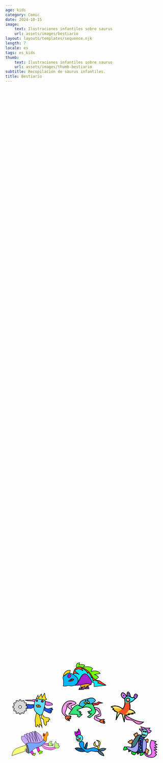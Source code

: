 ```yaml
---
age: kids
category: Comic
date: 2024-10-15
image:
    text: Ilustraciones infantiles sobre saurus
    url: assets/images/bestiario
layout: layouts/templates/sequence.njk
length: 7
locale: es
tags: es_kids
thumb:
    text: Ilustraciones infantiles sobre saurus
    url: assets/images/thumb-bestiario
subtitle: Recopilación de saurus infantiles.
title: Bestiario
---
```


<svg xmlns="http://www.w3.org/2000/svg" xml:space="preserve" style="height:100%;fill-rule:evenodd;clip-rule:evenodd;stroke-linecap:round;stroke-linejoin:round;stroke-miterlimit:1.5" viewBox="0 0 1280 800">
<path d="M642.822 375.592c-4.55-26.263 16.242-60.528 32.672-64.664 16.43-4.135 43.865-10.698 57.328 1.331 13.464 12.029 45.109 36.367 78.669 17.336-1.286-.047 13.118 22.891 22.667 26-1.591-1.37-37.852 53.935-106.003 68.664-1.544-2.266 25.433 84.422 4.003 132.669-.253-1.531 67.591-4.159 100 61.334.25-1.495-58.664 4.666-58.664 4.666l20.667 14-88.006-1.336 22.672 14.003-85.333 8.667-10 122-36.669-136.667s-28.888-27.82-48-12-66.664 110.667-66.664 110.667l24.666-139.334-54.672-22.669 8.672-11.331-39.338-14.669 18.005-16.664-46.667-32.667s101.92-54.984 211.334 41.334c-1.836-2.383 59.169-52.308 38.661-170.67Z" style="fill:#f4c12a;stroke:#000;stroke-width:13.27px" transform="matrix(.43349 0 0 .43349 674.042 153.855)"/><path d="M442.155 537.592s144.144-14.547 158.003 14.003c.508-3.167-91.229-93.675-202.003-46.003.87-.328 44 32 44 32ZM686.822 600.259l136.669 14.003s-11.606-58.886-93.794-63.394c-5.862.045-42.875 49.391-42.875 49.391Z" style="fill:#ffe779" transform="matrix(.43349 0 0 .43349 674.042 153.855)"/><path d="m504.161 603.595-16.006 131.331 64.438-110.638s-4.768-38.417-48.432-20.693ZM597.491 644.928s26.198-41.528 49.334 13.334c.14 3.234-13.998 116-13.998 116l-35.336-129.334Z" style="fill:#a3ff79" transform="matrix(.43349 0 0 .43349 674.042 153.855)"/><path d="m646.822 418.926 82.669 9.336 11.99 108.789-97.987 118.544-43.333-14.667-41.334-16-50-20.666 95.328-60.003 36.003-69.997 6.664-55.336Z" style="fill:#f4502a" transform="matrix(.43349 0 0 .43349 674.042 153.855)"/><path d="M682.825 314.262s-33.638 5.95-40.003 40.664c-6.365 34.713 6.672 67.336 6.672 67.336l80.667 6 104.664-72-20.664-27.334-47.334 2.667-41.336-24.667-42.666 7.334Z" style="fill:#39e9ff" transform="matrix(.43349 0 0 .43349 674.042 153.855)"/><path d="M642.822 375.592c-4.55-26.263 16.242-60.528 32.672-64.664 16.43-4.135 43.865-10.698 57.328 1.331 13.464 12.029 45.109 36.367 78.669 17.336-1.286-.047 13.118 22.891 22.667 26-1.591-1.37-37.852 53.935-106.003 68.664-1.544-2.266 25.433 84.422 4.003 132.669-.253-1.531 67.591-4.159 100 61.334.25-1.495-58.664 4.666-58.664 4.666l20.667 14-88.006-1.336 22.672 14.003-85.333 8.667-10 122-36.669-136.667s-28.888-27.82-48-12-66.664 110.667-66.664 110.667l24.666-139.334-54.672-22.669 8.672-11.331-39.338-14.669 18.005-16.664-46.667-32.667s101.92-54.984 211.334 41.334c-1.836-2.383 59.169-52.308 38.661-170.67Z" style="fill:none;stroke:#000;stroke-width:13.27px" transform="matrix(.43349 0 0 .43349 674.042 153.855)"/><path d="M638.161 356.262s-83.922-35.084-55.336-93.334 95.336 48.667 95.336 48.667-33.162 27.789-40 44.667ZM682.825 307.595s-1.935-78.05 22.664-75.336c24.599 2.714 42.672 85.336 42.672 85.336s-25.289-26.833-65.336-10ZM809.494 326.262s11.919-82.115 54-49.334c42.081 32.782-28.003 80-28.003 80l-25.997-30.666Z" style="fill:#c979ff;stroke:#000;stroke-width:13.27px" transform="matrix(.43349 0 0 .43349 674.042 153.855)"/><ellipse cx="624.181" cy="298.026" rx="4.69" ry="4.431" style="fill:red;stroke:#000;stroke-width:13.27px" transform="matrix(.43349 0 0 .43349 674.042 153.855)"/><ellipse cx="707.411" cy="267.772" rx="4.583" ry="4.177" style="fill:red;stroke:#000;stroke-width:13.27px" transform="matrix(.43349 0 0 .43349 674.042 153.855)"/><ellipse cx="846.629" cy="298.323" rx="5.138" ry="4.061" style="fill:red;stroke:#000;stroke-width:13.27px" transform="matrix(.43349 0 0 .43349 675.343 156.89)"/><ellipse cx="701.633" cy="377.625" rx="34.142" ry="34.697" style="fill:#fff;stroke:#000;stroke-width:13.27px" transform="matrix(.43349 0 0 .43349 674.042 153.855)"/><path d="m672.095 360.224 12.063 9.371 3.997-20.669 10.672 19.336 17.334-16.667 2 22.667 13.333-4.667M675.494 386.262l13.331-4-1.331 18 9.331-8.667 5.336 12.667 8-12.667 13.997 6.667-1.331-14 13.334 3.333" style="fill:#ff1000;stroke:#000;stroke-width:3.1px" transform="matrix(.43349 0 0 .43349 674.042 153.855)"/><path d="M659.494 660.262s188.409 131.671 330.667 122.666c-.834-.187-58.743 58.867-118.006 33.998-59.263-24.87-59.906-52.797-99.328-65.998-39.422-13.2-112.534 1.167-111.336-34 1.198-35.166-17.33-30.666-17.33-30.666l2.661-28.003 12.672 2.003Z" style="fill:#ff79d7;stroke:#000;stroke-width:10.62px" transform="matrix(.43349 0 0 .43349 674.042 153.855)"/><path d="M729.127 297.539s-39.37 20.373-45.005 85.482c-5.636 65.109-18.907 98.641 24.666 150 43.573 51.359 75.519 68.641 100 49.333 24.482-19.307 41.823-91.95 51.998-137.336 10.174-45.385 18.666-77.916 11.338-95.997-7.328-18.081-4.114-29.474-12.002-32.667-7.888-3.192-130.995-18.815-130.995-18.815Z" style="fill:#62ddff;stroke:#000;stroke-width:7.5px" transform="matrix(.45624 0 0 .45624 -80.903 170.5)"/><path d="m721.458 292.354 25.997-52.666 10.003 46.666 50-67.333 12.666 63.333 43.334-78.666 13.33 77.333 21.336 32s-22.026 15.289-40.002 10.667c-17.977-4.623-41.998-15.334-41.998-15.334s-11.448 6.305-27.333 4.667c-15.886-1.638-31.339-11.336-31.339-11.336s-7.166 5.518-15.333 2.667c-8.167-2.852-20.661-11.998-20.661-11.998Z" style="fill:#ffe326;stroke:#000;stroke-width:7.5px" transform="matrix(.45624 0 0 .45624 -80.903 170.5)"/><path d="M708.122 319.688s-19.881-2.469-33.331-4c-13.451-1.531-25.063 12.286-35.336 10-10.273-2.287-116.003 1.33-116.003 1.33s39.339 12.139 64.672 14.003c25.334 1.865 55.081.268 70.667 5.333 15.586 5.066 29.333 7.334 29.333 7.334s17.328-34 19.998-34ZM871.458 346.354s19.33.441 39.994 9.331c20.664 8.891 38.266 4.698 49.336 13.336 11.071 8.638 33.117 10.81 36 20 2.883 9.19 8.582 20.143-.666 22.667-9.25 2.523-77.698 9.992-93.331 5.333-15.633-4.659-30.667-16-30.667-16s11.683-54.328-.666-54.667Z" style="fill:#e376e7;stroke:#000;stroke-width:7.5px" transform="matrix(.45624 0 0 .45624 -80.903 170.5)"/><path d="m864.119 438.352 22.003 33.336s33.32 6.294 49.336 7.333c.687.185 31.875-15.195 46.661-16.003 14.786-.807 18.671 5.336 18.671 5.336s-11.991 10.748-22.002 11.334c0 0 23.722.588 29.332 9.333 5.62 8.745-43.702 24.943-52.662 24.667 2.099.789 36.739 2.143 33.997 10-2.742 7.857-13.331 41.067-45.331 26.666s-41.942-22.291-54.669-26.666c-12.727-4.375-36.664-22-36.664-22l-2.003-8 13.331-55.336Z" style="fill:#245af3;stroke:#000;stroke-width:7.5px" transform="matrix(.45624 0 0 .45624 -80.903 170.5)"/><path d="M824.788 561.021s1.651 39.682 30.667 54.667c29.016 14.984 82.667 20.666 82.667 20.666l18.669 31.334s-24.865 8.091-26.667 4.666c-1.802-3.424 5.334 28.667 5.334 28.667l-38.667 2s6.818 54.961-7.333 62.667c-14.151 7.705-38.54-11.563-43.334-87.334-8.586-45.263-48.086-23.257-42.005-41.336 6.081-18.078 3.339-55.33 3.339-55.33s17.38-17.643 17.33-20.667ZM722.788 548.354s-29.687 122.232-23.997 142.667c5.69 20.435 3.995 97.997 3.995 97.997l28.002 2.67 2.67-37.334s31.153 23.735 33.997 49.334c3.474-2.349 10.669-60.667 10.669-60.667s41.485 34.18 42.667 70c2.208-.445-32.065-196.122-54-231.333-2.656-1.289-30.672-22.922-44.003-33.334Z" style="fill:#f3dd24;stroke:#000;stroke-width:7.5px" transform="matrix(.45624 0 0 .45624 -80.903 170.5)"/><path d="M677.455 414.354s.471-9.544-16-10c-16.471-.455-39.82 3.547-50.664 1.334-10.844-2.214-44.82-11.865-72 5.333-1.185 2.266 13.995 63.997 13.995 63.997s12.586-6.208 31.336-6.664c18.75-.455 32.666 8.206 54.666 0 22-8.205 39.336-23.333 39.336-23.333l-.669-30.667Z" style="fill:#245af3;stroke:#000;stroke-width:7.5px" transform="matrix(.45624 0 0 .45624 -80.903 170.5)"/><path d="M714.791 412.354s52.763-5.661 61.997 1.334c9.235 6.995 25.591 32.062 17.334 34-8.258 1.937-59.951 6.685-68-3.334-8.05-10.018-11.331-32-11.331-32Z" style="fill:#ff9100;stroke:#000;stroke-width:7.5px" transform="matrix(.45624 0 0 .45624 -80.903 170.5)"/><path d="m737.864 449.193 19.594-26.839 13.333 26.667-32.927.172Z" style="fill:#fff;stroke:#000;stroke-width:7.5px" transform="matrix(.45624 0 0 .45624 -80.903 170.5)"/><ellipse cx="730.202" cy="336.185" rx="11.414" ry="15.164" style="fill:#ff0500;stroke:#000;stroke-width:7.5px" transform="matrix(.45624 0 0 .45624 -80.903 170.5)"/><ellipse cx="823.314" cy="346.611" rx="17.857" ry="16.257" style="fill:#ff1700;stroke:#000;stroke-width:7.5px" transform="matrix(.45624 0 0 .45624 -80.903 170.5)"/><path d="M478.184 328.945a126.441 126.441 0 0 0-24.468 0l-4.03 19.619a107.5 107.5 0 0 0-22.794 6.107l-13.299-14.975a126.455 126.455 0 0 0-21.191 12.234l6.32 19.005a107.511 107.511 0 0 0-16.686 16.686l-19.006-6.319a126.515 126.515 0 0 0-12.234 21.19l14.976 13.299a107.561 107.561 0 0 0-6.108 22.794l-19.619 4.03a126.6 126.6 0 0 0 0 24.468l19.619 4.03a107.561 107.561 0 0 0 6.108 22.794l-14.976 13.299a126.515 126.515 0 0 0 12.234 21.19l19.006-6.319a107.511 107.511 0 0 0 16.686 16.686l-6.32 19.006a126.524 126.524 0 0 0 21.191 12.234l13.299-14.976a107.561 107.561 0 0 0 22.794 6.108l4.03 19.619a126.6 126.6 0 0 0 24.468 0l4.03-19.619a107.561 107.561 0 0 0 22.794-6.108l13.299 14.976a126.515 126.515 0 0 0 21.19-12.234l-6.319-19.006a107.555 107.555 0 0 0 16.686-16.686l19.005 6.319a126.515 126.515 0 0 0 12.234-21.19l-14.975-13.299a107.5 107.5 0 0 0 6.107-22.794l19.619-4.03c.791-8.137.791-16.331 0-24.468l-19.619-4.03a107.5 107.5 0 0 0-6.107-22.794l14.975-13.299a126.515 126.515 0 0 0-12.234-21.19l-19.005 6.319a107.555 107.555 0 0 0-16.686-16.686l6.319-19.005a126.446 126.446 0 0 0-21.19-12.234l-13.299 14.975a107.5 107.5 0 0 0-22.794-6.107l-4.03-19.619ZM465.95 429.55c13.963 0 25.299 11.336 25.299 25.299s-11.336 25.3-25.299 25.3-25.3-11.337-25.3-25.3c0-13.963 11.337-25.299 25.3-25.299Z" style="fill:#d9d9d9;stroke:#000;stroke-width:7.5px" transform="matrix(.45624 0 0 .45624 -94.909 166.164)"/><path d="M537.303 300.564s75.521 69.932 114.005 44.003c38.484-25.93 80.581-98.159 143.997-88 63.417 10.159 82.935 10.073 90.006 6.666 7.07-3.406 24.372-21.377 47.997-33.333s76.152-50.229 59.333-76c-16.823-25.771-63.773-64.203-117.336-58-53.562 6.203-132.161 35.576-167.33 41.333-35.17 5.758-117.243 42.967-134.675 71.331-17.432 28.365-37.969 59.349-35.997 92Z" style="fill:#33bce7;stroke:#000;stroke-width:15.24px" transform="matrix(.28247 0 0 .28247 437.006 274.884)"/><path d="M689.305 213.233c-7.255 6.985-25.737 25.347-8.002 32.664 17.734 7.318 36.877 15.284 47.336.67 10.458-14.615 10.002-24.667 10.002-24.667s-42.08-15.651-49.336-8.667ZM762.636 217.897s26.828-25.481 45.339-19.33c18.51 6.151 34.937 35.362 23.997 38-10.94 2.638-60.573 13.213-69.336-18.67Z" style="fill:#fffb00;stroke:#000;stroke-width:15.24px" transform="matrix(.28247 0 0 .28247 437.006 274.884)"/><ellipse cx="719.611" cy="175.633" rx="13.639" ry="11.733" style="fill:red;stroke:#000;stroke-width:15.24px" transform="matrix(.28247 0 0 .28247 437.006 274.884)"/><ellipse cx="777.472" cy="161.02" rx="14.167" ry="13.12" style="fill:red;stroke:#000;stroke-width:15.24px" transform="matrix(.28247 0 0 .28247 437.006 274.884)"/><path d="M891.305 264.567s82.032-21.091 140.005-26c57.97-4.909 24.19-53.321 85.33-24.67 61.13 28.652 72.17 15.586 84.67 24.003 12.49 8.417-91.63-6.604-104 20-12.38 26.604-21.03 35.24-87.34 35.331-66.31.091-79.998 30.669-79.998 30.669s2.055-59.43-38.667-59.333Z" style="fill:#e7333f;stroke:#000;stroke-width:15.24px" transform="matrix(.28247 0 0 .28247 437.006 274.884)"/><path d="M879.972 265.233s38.763-19.179 76.667 87.334C994.542 459.08 1011.98 457.9 1011.98 457.9s-28.852 59.495-28.675 68.667c.178 9.172-142.664 124-142.664 124s-92.159-9.154-61.336-28C810.128 603.72 888.641 539.9 888.641 539.9l-54.666 6.667-32.672-22.67 44.672-21.33-42.667-2-28-16.667 64.667-19.333 24 2.666s48.289-18.088 17.33-56c-30.958-37.911-83.974-64.333-157.338-59.336-73.365 4.998-242.216 76.959-249.998 86.667-7.781 9.708 111.342 44.003 111.342 44.003l-42.675 26.664 57.339 6.002-48.006 38.664 74.67 8.67-94 79.333-47.998-30s27.578-26.771 8-41.333c-19.578-14.563-200.239-14.115-229.336-15.334-29.096-1.218-26.289 13.86 16-52.666s118.644-172.034 161.336-187.334c42.693-15.299 33.368-36.132 66-18 32.633 18.133 113.334 55.334 113.334 55.334s16.067 10.232 42.666-15.334c26.599-25.565 62.365-79.323 101.331-77.333 38.966 1.99 116 5.333 116 5.333Z" style="fill:#33e77d;stroke:#000;stroke-width:15.24px" transform="matrix(.28247 0 0 .28247 437.006 274.884)"/><path d="M351.41 400.222s-67.659-76.249-32.105-86.989c35.555-10.739 144.623-39.091 126-78-18.622-38.908-194.044-109.203-301.336-.669C36.678 343.098 34.571 494.978 77.975 543.233c43.403 48.256 78 74.667 78 74.667s40.013-3.315 39.33-21.333c-.682-18.018-65.549-32.008-57.333-70.667 8.216-38.659 12.93-53.466 39.333-110.667 26.404-57.2-4.289-112.825 38-144 42.289-31.174 120.003-24 120.003-24s-119.232 15.138-120.003 93.334c4.917 34.247 77.024 54.432 104.67 104 1.257 2.255 31.435-44.345 31.435-44.345Z" style="fill:#f697eb;stroke:#000;stroke-width:15.24px" transform="matrix(.28247 0 0 .28247 437.006 274.884)"/><path d="M155.975 617.9s-24.154 43.833 2.664 69.333c26.817 25.5 67.221 48.188 79.336 47.334 12.114-.854-37.336-72.667-37.336-72.667s59.057 46.037 62.669 79.333c3.612 33.297 3.109-75.625-16.669-87.333-19.779-11.708 51.333 36 51.333 36s3.068-49.151-15.336-58.669c-18.404-9.518 31.336-2.664 31.336-2.664l-23.336-32.003-96.664 6.669-37.997 14.667Z" style="fill:#fa6b2f;stroke:#000;stroke-width:15.24px" transform="matrix(.28247 0 0 .28247 437.006 274.884)"/><path d="M965.305 359.9s134.195 5.016 158.005 84.667c23.81 79.651 45.42 136.526 9.33 162.666-36.09 26.141-147.506 1.469-108.67 36.667 38.84 35.198 133.34 65.333 133.34 65.333s-52.38 29.649-44.01 47.331c8.37 17.682-151.914-48.396-149.992-74.664 1.922-26.268 5.242-71.724 33.331-88 28.091-16.276 111.451-20.203 112.001-64 .55-43.797-87.09-111.581-115.999-117.333-28.911-5.753-20.781-46.888-27.336-52.667Z" style="fill:#f697eb;stroke:#000;stroke-width:15.24px" transform="matrix(.28247 0 0 .28247 437.006 274.884)"/><path d="M1157.31 709.233s62.72-20.656 86-10c23.27 10.657-20.67 25.998-20.67 25.998l46.67 59.336s-73.54-43.373-63.34-34.67c10.2 8.704 53.34 66.003 53.34 66.003l-120-27.333-28.01-34.003 46.01-45.331Z" style="fill:#fa6b2f;stroke:#000;stroke-width:15.24px" transform="matrix(.28247 0 0 .28247 437.006 274.884)"/><path d="M697.145 333.017S580.189 312.783 561.14 451.681c.622-1.047 88.106-81.068 122.666-64.667-.127-2.229 13.339-53.997 13.339-53.997Z" style="fill:#ffd900;stroke:#000;stroke-width:8px" transform="matrix(.41378 0 0 .41378 229.633 -55.547)"/><path d="M561.145 453.684s-4.737 9.161-5.339 23.997c-.601 14.836 16.479 55.674 11.336 86.669-5.143 30.995-.666 51.334-.666 51.334l-8.67 17.33s27.901 13.089 84.67-3.33c56.768-16.42 34.614 27.015 141.335-8 59.316-20.508 70.631-80.19 59.995-120.003-10.635-39.812-90.661-92.664-90.661-92.664s-50.625-23.792-70.672-23.336c-20.047.456-36.612-7.169-121.328 68.003Z" style="fill:#00b7ff;stroke:#000;stroke-width:8px" transform="matrix(.41378 0 0 .41378 229.633 -55.547)"/><path d="M749.806 408.348s19.748-88.597 42.667-103.334c22.919-14.737 53.18-90.859 202.672 16.003 149.495 106.862 111.265 164.352 184.665 191.997 73.39 27.646 63.82 10.065 82 23.336 18.18 13.271 124 84.667 124 84.667l-228.67 25.333-4-74-38.66-13.333S1050.36 396.52 969.145 402.35c-81.219 5.831-104.18 192.748-179.336 214.667.299-3.042 154.362-92.732-40.003-208.669Z" style="fill:#00eaff;stroke:#000;stroke-width:8px" transform="matrix(.41378 0 0 .41378 229.633 -55.547)"/><path d="M818.927 281.131s-37.686-81.643 59.549-95.447c1.471.984-12.665 44-12.665 44s74.222-24.599 109.995 7.33c.852-1.135-25.328 36.67-25.328 36.67s108.682-36.99 175.992 23.33c1.65.446-32.66 56.67-32.66 56.67s134.15-39.758 180.67 42c-3.9-2.722-113.34 21.33-113.34 21.33s65.39 11.008 82 54.67c-2.5-.714-62 40-62 40s-37.72-5.776-72-78c-34.27-72.224-130.12-126.391-161.998-144-31.877-17.61-81.776-38.75-128.215-8.553Z" style="fill:#74ff00;stroke:#000;stroke-width:8px" transform="matrix(.41378 0 0 .41378 229.633 -55.547)"/><path d="M785.14 622.348s145.52-3.302 200.005-28.664c54.485-25.362 75.235 13.752 113.335 16.666-.62-3.557 16.66-52 16.66-52s-68.56-160.995-141.331-158c-72.766 2.995-116.128 201.498-188.669 221.998Z" style="fill:#a623d0;stroke:#000;stroke-width:8px" transform="matrix(.41378 0 0 .41378 229.633 -55.547)"/><path d="m892.84 614.532 8.305 63.152h34.664l35.336-44.667-.669 43.333 49.334.667 6.68-46.828 71.32-24.505-66-18.003-50.668 7.336-88.302 19.515Z" style="fill:#fa9e23;stroke:#000;stroke-width:8px" transform="matrix(.41378 0 0 .41378 229.633 -55.547)"/><path d="m657.142 539.017 17.334-6s29.432-35.537 53.333-36.667c23.901-1.13 57.458 4.633 18.002 31.334-39.455 26.7-88.669 11.333-88.669 11.333Z" style="fill:#ff2c00;stroke:#000;stroke-width:8px" transform="matrix(.41378 0 0 .41378 229.633 -55.547)"/><path d="M671.142 477.684s-32.586-9.412-22.666-46c9.919-36.589 65.58-32.425 61.335-1.334-4.244 31.091-38.669 47.334-38.669 47.334Z" style="fill:#ff00f0;stroke:#000;stroke-width:8px" transform="matrix(.41378 0 0 .41378 229.633 -55.547)"/><path d="M668.473 429.014s-6.643 12.466 4.005 12.67c10.649.203 13.659-20.92-4.005-12.67Z" style="fill:#fff;stroke:#000;stroke-width:8px" transform="matrix(.41378 0 0 .41378 229.633 -55.547)"/><path d="m695.811 541.017 4-18 8 7.333 3.334-16.666 13.995 11.997 2.002-23.997 28.003 15.333s-39.378 28.482-59.334 24Z" style="fill:#ffdf00;stroke:#000;stroke-width:8px" transform="matrix(.41378 0 0 .41378 229.633 -55.547)"/><path d="M561.811 457.017s36.636-40.104 116.665 7.333c-.329-2.836-84-68-84-68s37.617-87.528 154.669-4c-.438-2.802-24.667-50-24.667-50s105.753 36.214 116.664 106.667c-1.573-3.078 8.669-29.333 8.669-29.333s65.016 63.734 57.334 110.666c-1.599-.213 15.331-20 15.331-20s28.622 68.25 21.333 85.334c-.417-3.396 33.331-22.67 33.331-22.67s108.38 27.578 56 56.67c3.09-3.334 114 32 114 32l45.34 6.666-124.67-84.669s-114.217-4.529-153.332-104.664c-39.114-100.135-199.854-167.688-238.002-162-38.149 5.687-97.154 20.445-114.665 140Z" style="fill:#fa4723;stroke:#000;stroke-width:8px" transform="matrix(.41378 0 0 .41378 308.398 -76.39)"/><path d="m675.809 743.017 14.002-32s-6.565 44.01 3.331 31.333 34.669-40 34.669-40l-7.335 36 28.669-38 14.666 38v14l-94.002 2 6-11.333Z" style="fill:#8d40a6;stroke:#000;stroke-width:8px" transform="matrix(.41378 0 0 .41378 308.398 -76.39)"/><path d="m675.809 743.017 14.002-32s-6.565 44.01 3.331 31.333 34.669-40 34.669-40l-7.335 36 28.669-38 14.666 38v14l-94.002 2 6-11.333Z" style="fill:#8d40a6;stroke:#000;stroke-width:8px" transform="matrix(.41378 0 0 .41378 351.002 -82.137)"/><path d="M265.189 633.592s5.101-94.435 74.002-131.333c68.902-36.899 198.665-72 198.665-72l11.333 47.333s-18.388 13.69-24 25.333c-5.612 11.644-9.333 45.334-9.333 45.334l-250.667 85.333Z" style="fill:#f6ff7a;stroke:#000;stroke-width:5px" transform="matrix(.41194 0 0 .41194 -56.527 500.58)"/><path d="M527.186 414.256s58.657-26.849 69.336 173.336c1.357 10.391-50.177-14.229-59.333-26.667-9.156-12.437-2.078-66.888 22.669-70.666.805-.578-10.002-59.334-10.002-59.334l-22.67-16.669Z" style="fill:#6f6f6f;stroke:#000;stroke-width:5px" transform="matrix(.41194 0 0 .41194 -56.527 500.58)"/><path d="M527.856 412.925s38.335-30.679 109.33-32.002c70.995-1.323 95.099 8.719 143.334 2.666 48.234-6.052 82.38-53.106 96.002-53.33 13.623-.224 47.336 31.333 47.336 31.333s-68.471 75.161-106.005 89.997c-37.534 14.836-96.086 35.836-121.328 52.003-25.242 16.167-99.336 84.667-99.336 84.667s-3.518-65.227-11.331-89.334c-7.812-24.106-12.424-63.908-26-72.666-13.575-8.758-22.065-17.412-32.002-13.334Z" style="fill:#7aa5ff;stroke:#000;stroke-width:5px" transform="matrix(.41194 0 0 .41194 -56.527 500.58)"/><path d="M876.522 330.259s-1.583-54.123 19.334-82c20.916-27.878 44.666-76 44.666-76l16.003 6.666s18.37 53.138 3.333 68.667c-15.036 15.529-24.802 20.206-20.669 36 4.133 15.794-7.333 67.333-7.333 67.333l-8 8.667-47.334-29.333Z" style="fill:#ffa201;stroke:#000;stroke-width:5px" transform="matrix(.41194 0 0 .41194 -56.527 500.58)"/><path d="M895.856 248.259s-32.084 24.208-30.67 6.664c1.414-17.545 3.742-53.526 15.339-54.664 11.596-1.138 23.997 36.666 23.997 36.666l-8.666 11.334Z" style="fill:#ff1f01;stroke:#000;stroke-width:5px" transform="matrix(.41194 0 0 .41194 -56.527 500.58)"/><path d="M871.191 330.925s-30.026-30.565-32.005-63.336c-1.979-32.77-129.33-111.997-129.33-111.997l-15.998 23.333-28.672-16.002-18.661 24.002-32.003-3.333-14.666 23.333-48.003-6.669-7.995 23.336-36.005-.003-6.662 32.67h-48.666s-14.748 52.867 15.328 93.33c30.075 40.464 60.669 63.336 60.669 63.336s6.398-36.055 147.44-27.708c34.756 2.057 80.26 4.269 105.859-.224 18.729-3.287 35.736-16.881 49.055-21.316 29.116-9.693 40.315-32.752 40.315-32.752Z" style="fill:#c8a8f7;stroke:#000;stroke-width:5px" transform="matrix(.41194 0 0 .41194 -56.527 500.58)"/><path d="M501.858 254.925s92.971 97.974 90.664 117.334c-2.307 19.359-47.333-150-47.333-150s89.953 99.76 89.336 142.666c-.617 42.907-34-158.666-34-158.666s89.565 143.797 84.664 158c-4.901 14.203-37.998-178-37.998-178s88.128 176.047 84 180c-4.127 3.953-35.335-189.334-35.335-189.334l66 184.667-49.334-202.667 96.003 193.334" style="fill:none;stroke:#000;stroke-width:5px" transform="matrix(.41194 0 0 .41194 -56.527 500.58)"/><path d="m894.522 391.592 76 6.667 2 44.666-101.331-28.666 23.331-22.667ZM834.52 441.589l27.333-19.333s22.247 34.057 82.672 50.669c60.425 16.612 147.335-6 147.335-6l19.33 23.334s-62.06 35.031-90.67 33.333c-28.607-1.698-122.302-13.695-138.664-33.333-16.362-19.638-47.336-48.67-47.336-48.67Z" style="fill:#ff7af0;stroke:#000;stroke-width:5px" transform="matrix(.41194 0 0 .41194 -56.527 500.58)"/><path d="M969.191 396.925s24.487-38.726 45.329-39.333c20.85-.607 29.34 2 29.34 2l-28.01 34.664 58.68 18.003-44.68 15.33 37.34 13.336-92.668 2.667-5.331-46.667ZM1093.19 468.259s-14.82-61.242 18-114.667c.67-.445 25.33 48 25.33 48l34.67 1.333-14.66 34.667 33.33 8-20 38-59.34 4.667-17.33-20Z" style="fill:#c3ff7a;stroke:#000;stroke-width:5px" transform="matrix(.41194 0 0 .41194 -56.527 500.58)"/><path d="m614.522 569.592 48 51.333 22.003-29.333-22-56-48.003 34ZM738.52 481.589l32 82 36.671-24.664-26.005-72.669-42.666 15.333Z" style="fill:#ff27e6;stroke:#000;stroke-width:5px" transform="matrix(.41194 0 0 .41194 -56.527 500.58)"/><path d="m685.856 590.259 38.002-6.667-11.333 14 13.328 7.997-25.333 14.667 5.333 16.667-44.667-15.334 24.67-31.33ZM772.52 560.256l33.336 48.669 11.997-28.669 34.003 5.336-8.003-22.669 20.005-11.998-54.672-12.669-36.666 22Z" style="fill:#87f500;stroke:#000;stroke-width:5px" transform="matrix(.41194 0 0 .41194 -56.527 500.58)"/><ellipse cx="464.544" cy="323.434" rx="78.967" ry="79.288" style="fill:#44f0f1;stroke:#0b0b0b;stroke-width:12px" transform="matrix(.3344 0 0 .3344 435.917 514.475)"/><ellipse cx="464.544" cy="323.434" rx="78.967" ry="79.288" style="fill:#ff0300;stroke:#0b0b0b;stroke-width:86.06px" transform="matrix(.04663 0 0 .04663 557.79 598.184)"/><path d="M417.574 343.477s46.479 2.503 69.338-43.33c1.211-.394 17.175 84.463-52.002 68.666-1.938-3.778-17.336-25.336-17.336-25.336Z" style="fill:#ff8f00;stroke:#0b0b0b;stroke-width:12px" transform="matrix(.3344 0 0 .3344 434.292 516.208)"/><path d="M475.574 396.811c19.803-4.276 33.995-23.881 53.336-13.998 19.341 9.883 40.974 27.414 35.333 68-5.641 40.586-21.609 73.584 26 102.667s195.167-39.82 236.667-24 111.817 64.25 94.002 82.667c-17.815 18.416-122.979 11.948-166.002-2.667-43.024-14.615-81.808 56.305-139.334 23.333-57.526-32.971-73.737-63.635-109.997-92-36.26-28.364-83.641-132.422-30.005-144.002Z" style="fill:#009dff;stroke:#0b0b0b;stroke-width:12px" transform="matrix(.3344 0 0 .3344 438.203 520.807)"/><path d="M628.246 557.48s-60.852-153.599-34.67-202c2.24 1.234 97.321 103.318 101.336 191.333.698-2.508-66.666 10.667-66.666 10.667Z" style="fill:#00568c;stroke:#0b0b0b;stroke-width:16.31px" transform="matrix(.1921 .14829 -.15235 .19736 594.014 496.908)"/><path d="M526.243 558.813s-108.375-53.367-175.331-12c-1.534 1.334 79.748 108.482 240.667 71.334.445-1.381-65.336-59.334-65.336-59.334Z" style="fill:#00568c;stroke:#0b0b0b;stroke-width:12px" transform="matrix(.3344 0 0 .3344 438.203 520.807)"/><path d="M860.24 538.144s25.969-123.935 96.003-143.331c-2.815 1.297 14.466 92.407-61.336 165.998-1.846-.151-34.667-22.667-34.667-22.667Z" style="fill:#486f87;stroke:#0b0b0b;stroke-width:12px" transform="rotate(104.456 308.396 628.666) scale(.3344)"/><path d="M920.243 581.48s69.294-65.013 170.667-26.667c1.5 1.084-33.42 40.287-58 46-24.57 5.714-107.138 7.211-106.664 6 .474-1.211-6.003-25.333-6.003-25.333Z" style="fill:#486f87;stroke:#0b0b0b;stroke-width:12px" transform="matrix(.3344 0 0 .3344 438.203 520.807)"/><path d="m827.576 519.48 5.334-48-24-12.667s-66.37-6.367-70.003-36.669c-3.633-30.302 10.76-66.495 36.669-79.331 1.18.675-26.562 85.068 44 104.667 70.563 19.599 49.084-133.198-17.333-134.667-2.732.097 151.398-10.731 65.997 147.998-1.726 1.362-10.661 74.669-10.661 74.669l-30.003-16Z" style="fill:#ffdd2e;stroke:#0b0b0b;stroke-width:12px" transform="matrix(.3344 0 0 .3344 457.946 535.044)"/><path d="M381.579 262.147s-50.633-46.605-30-118.667c4.12-.81 47.328 50.664 47.328 50.664s-7.635-42.406-1.995-60.664c1.849 1.865 30.667 37.333 30.667 37.333s-8.005-62.133 10.664-89.333c1.208-.464 61.68 82.544 43.336 143.333.461-1.575-54.524-26.799-100 37.334Z" style="fill:#d0f;stroke:#0b0b0b;stroke-width:12px" transform="matrix(.3344 0 0 .3344 438.203 520.807)"/><path d="M869.019 173.751s-60.195 6.972-65.331 44.667c-5.135 37.695 16.906 46.51-6.005 113.997.792-.497-14.273 20.229 30 28 44.273 7.771 56.492 8.591 78.669-15.997 22.177-24.589 44.753-69.758 32.003-99.333-12.75-29.576-20.995-68.862-69.336-71.334Z" style="fill:#74ecfc;stroke:#000;stroke-width:13px" transform="translate(814.96 490.135) scale(.34048)"/><path d="m826.352 295.085 76.669 24-80.666 3.333s-7.474-14.104 3.997-27.333Z" style="fill:#ffeb00;stroke:#000;stroke-width:13px" transform="translate(814.96 490.135) scale(.34048)"/><path d="M858.355 213.751s-38.617.214-18 22c20.617 21.787 26.601-9.679 18-22ZM889.019 220.418s-24.044 35.325 12 30c36.044-5.326-12.003-28.789-12-30Z" style="fill:#ff3c00;stroke:#000;stroke-width:13px" transform="translate(814.96 490.135) scale(.34048)"/><path d="M802.352 232.418s-55.456-38.719-58.664-55.333c-3.208-16.615 76.664 7.333 76.664 7.333s-37.054-62.951-43.333-66.667c-6.279-3.716 112 34 112 34l104.667.667-26.667 37.333s50.431 25.477 58.671 28c8.24 2.524-35.741 54.667-80.002 55.334-.409-.615-8.708-89.555-62-98.667-53.292-9.112-84.411 37.503-81.336 58Z" style="fill:#ef74fc;stroke:#000;stroke-width:13px" transform="translate(814.96 490.135) scale(.34048)"/><path d="M791.686 325.085c1.881 1.708-9.274 28.343 39.33 40.664 48.604 12.32 48.67 1.336 48.67 1.336s-53.269 36.32 0 58c53.268 21.679 34.283 255.867-5.331 282.666-39.615 26.8-91.331 14.511-138.005 2.664-46.675-11.846-64.969 65.821-282.667-82.666-3.654-1.573-26.466-42.849 33.336-37.998 59.802 4.852 67.641 32.607 80.669-15.333 13.029-47.94-25.661-70.604 15.333-77.333 40.995-6.73 81.628-166.532 122.665-177.334 41.036-10.802 66.174-12.666 86 5.334Z" style="fill:#a4a6ff;stroke:#000;stroke-width:13px" transform="translate(814.96 490.135) scale(.34048)"/><path d="M660.35 372.415s-30.435-51.25-41.998-60.664c-11.562-9.414 8.188-22.536 19.331-15.336 11.143 7.201-2.484-37.578 24.003-20.664 26.487 16.914 8.578-41.518 33.335-8 24.758 33.518 17.334 50.667 17.334 50.667s-4.055-19-52.005 53.997ZM599.021 485.085s-17.486-41.198-16-52.667c1.487-11.469-27.807-13.227-31.333 6-3.526 19.226-41.276-10.781-37.333 11.333 3.943 22.115-54.57 14.183-28.672 35.998 25.898 21.815 61.284 36.424 78 34.666 16.716-1.758-5.784-23.729 9.338-22.664 15.123 1.065 26-12.666 26-12.666Z" style="fill:#ff9e4b;stroke:#000;stroke-width:13px" transform="translate(814.96 490.135) scale(.34048)"/><path d="M451.683 593.082s-50.258-3.755-52.662-3.997c-2.403-.243-34.328 61.255-22 74.666 12.329 13.412 100.667-19.333 100.667-19.333s-43.237-17.656-26.005-51.336Z" style="fill:#00e13a;stroke:#000;stroke-width:13px" transform="translate(814.96 490.135) scale(.34048)"/><path d="m491.686 651.751 3.33 56.664 57.339-22.664-60.669-34Z" style="fill:#1e4e2b;stroke:#000;stroke-width:13px" transform="translate(814.96 490.135) scale(.34048)"/><path d="M573.683 697.082s-20.13 40.422-5.995 52.669c14.136 12.248 43.091 32.659 62.667 28 19.575-4.659 47.328-57.336 47.328-57.336s-62.203 3.485-104-23.333Z" style="fill:#00e13a;stroke:#000;stroke-width:13px" transform="translate(814.96 490.135) scale(.34048)"/><path d="m690.355 715.751 13.331 50 70.669-46.666s-40.336-20.638-84-3.334Z" style="fill:#1e4e2b;stroke:#000;stroke-width:13px" transform="translate(814.96 490.135) scale(.34048)"/><path d="M783.688 719.085s-29.745 67.325-14.669 74c15.075 6.674 47.474-13.378 60.667-23.334 13.192-9.955 31.942-46.291 30.666-53.333-1.276-7.042-57.87 10.312-76.664 2.667Z" style="fill:#00e13a;stroke:#000;stroke-width:13px" transform="translate(814.96 490.135) scale(.34048)"/><path d="M892.355 429.751s34.622-26.273 48-20.666c13.377 5.606 17.836 22.445 9.997 25.333-7.838 2.888 11.669 13.237-2.666 24.667-14.336 11.429 10.125 21.849-3.331 26.666-13.456 4.818-34.005-6.002-34.005-6.002l-17.995-49.998ZM903.686 630.418s58.046 25.646 64.002 42.667c5.956 17.02-7.018 19.333-19.336 23.333-12.317 4 18.279 31.487-1.997 34.667-20.276 3.179 8.161 34.507-20.003 29.333-28.164-5.175-43.331-60.667-43.331-60.667l20.665-69.333Z" style="fill:#ff9e4b;stroke:#000;stroke-width:13px" transform="translate(814.96 490.135) scale(.34048)"/><path d="M869.021 715.751s-16.682 50.305 37.334 88.667c54.015 38.362 158.385 42.49 190.665 18.667s52.67-54.667 52.67-54.667l-38.67-33.333 48-18.667-67.34-53.336 66.01-7.997-61.33-50 63.99-1.334-50.66-50.666 55.99-14.003-67.32-38.664 43.33-31.333-114.67-34.667s-49.431 110.836-26 162c23.43 51.164 76.49 188.055-35.334 192-4.209-4.659-58.834 12.552-86-80 1.434-.891-10.665 7.333-10.665 7.333Z" style="fill:#ef74fc;stroke:#000;stroke-width:13px" transform="translate(814.96 490.135) scale(.34048)"/><path d="m795.686 339.085-9.336 1.33s-65.128 20.341-59.331 156.003c5.797 135.661-14.216 220.57-71.331 222.667 2.776-1.105 58.844-19.662 91.333-10.667 32.49 8.995 76.667 12.667 76.667 12.667s-31.14-312.951 44-342.667c-3.555-3.122-96.758-22.995-72.002-39.333Z" style="fill:#494bc0;stroke:#000;stroke-width:13px" transform="translate(814.96 490.135) scale(.34048)"/><path d="M751.683 407.082s49.719 20.307 62.003 17.336c12.283-2.971-62.67 46.664-62.67 46.664l46.672 21.336-53.338 48.664 47.338 28.003s-63.734 41.432-54.667 41.333c9.068-.099 51.334 21.333 51.334 21.333l-60.672 54.664 70.667 13.334-46.667-292.667Z" style="fill:#00dfff;stroke:#000;stroke-width:13px" transform="translate(816.536 484.616) scale(.34048)"/><path d="M553.683 605.082s68.247 13.542 118.672-71.997c50.424-85.539 82.299-196.469 112.664-195.334 1.367-1.778 8-12 8-12s-31.771-32.549-84.664-2.666c-52.893 29.882-139.336 189.333-139.336 189.333s19.812 80.315-15.336 92.664Z" style="fill:#467b82;stroke:#000;stroke-width:13px" transform="translate(814.96 490.135) scale(.34048)"/>
</svg>